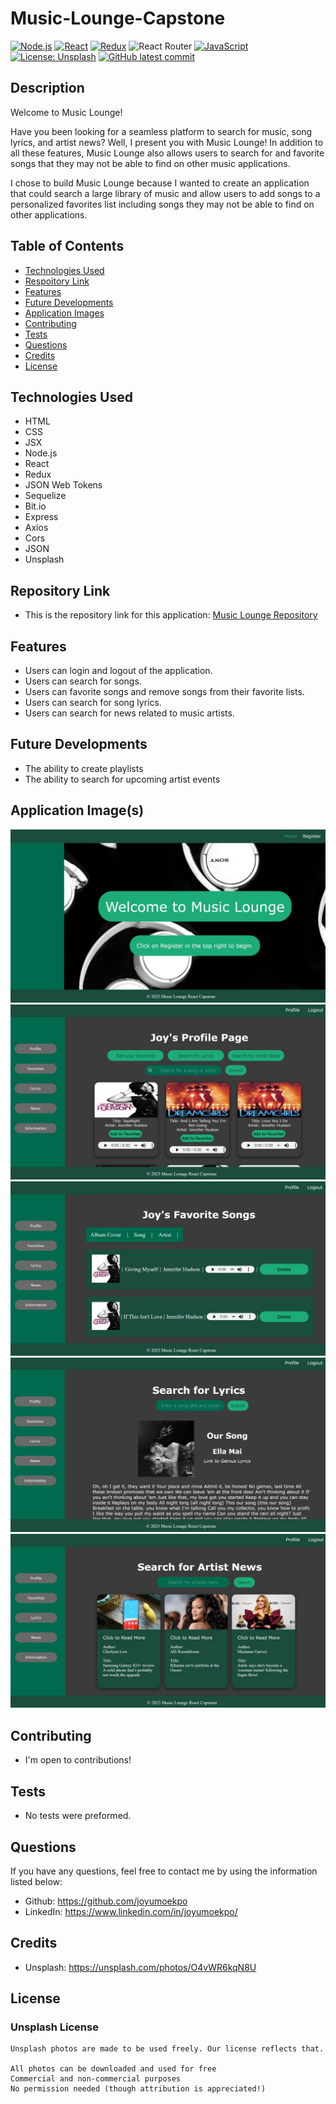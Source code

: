 # Music-Lounge-Capstone

[![Node.js](https://img.shields.io/badge/Node.js-43853D?style=for-the-badge&logo=node.js&logoColor=white)](https://nodejs.org/en/)
[![React](https://img.shields.io/badge/React-20232A?style=for-the-badge&logo=react&logoColor=61DAFB)](https://reactjs.org/)
[![Redux](https://img.shields.io/badge/Redux-593D88?style=for-the-badge&logo=redux&logoColor=white)](https://react-redux.js.org/)
![React Router](https://img.shields.io/badge/React_Router-CA4245?style=for-the-badge&logo=react-router&logoColor=white)
[![JavaScript](https://img.shields.io/badge/--F7DF1E?logo=javascript&logoColor=000)](https://www.javascript.com/)
[![License: Unsplash](https://img.shields.io/badge/License-Unsplash-green.svg)](https://opensource.org/licenses/Unsplash)
[![GitHub latest commit](https://img.shields.io/github/last-commit/JoyUmoekpo/Music-Lounge-Capstone
)](https://github.com/JoyUmoekpo/Music-Lounge-Capstone/commit/main)

## Description
Welcome to Music Lounge!

Have you been looking for a seamless platform to search for music, song lyrics, and artist news? Well, I present you with Music Lounge! In addition to all these features, Music Lounge also allows users to search for and favorite songs that they may not be able to find on other music applications.

I chose to build Music Lounge because I wanted to create an application that could search a large library of music and allow users to add songs to a personalized favorites list including songs they may not be able to find on other applications.

## Table of Contents
* [Technologies Used](#technologies-used)
* [Respoitory Link](#repository-link)
* [Features](#features)
* [Future Developments](#future-developments)
* [Application Images](#application-images)
* [Contributing](#contributing)
* [Tests](#tests)
* [Questions](#questions)
* [Credits](#credits)
* [License](#license)

## Technologies Used
* HTML
* CSS
* JSX
* Node.js
* React
* Redux
* JSON Web Tokens
* Sequelize
* Bit.io
* Express
* Axios
* Cors
* JSON
* Unsplash


## Repository Link
* This is the repository link for this application: [Music Lounge Repository](https://github.com/JoyUmoekpo/Music-Lounge-Capstone)

## Features
* Users can login and logout of the application.
* Users can search for songs.
* Users can favorite songs and remove songs from their favorite lists.
* Users can search for song lyrics.
* Users can search for news related to music artists.

## Future Developments
* The ability to create playlists
* The ability to search for upcoming artist events

## Application Image(s)
![Homepage](./src/assets/homepage.jpg)
![Profile Page](./src/assets/profile.jpg)
![Favorites Page](./src/assets/favorites.jpg)
![Lyrics Page](./src/assets/lyrics.jpg)
![News Page](./src/assets/news.jpg)

## Contributing
* I'm open to contributions!

## Tests
* No tests were preformed.

## Questions
If you have any questions, feel free to contact me by using the information listed below:

* Github: https://github.com/joyumoekpo
* LinkedIn: https://www.linkedin.com/in/joyumoekpo/

## Credits
* Unsplash: https://unsplash.com/photos/O4vWR6kqN8U

## License
### Unsplash License

```
Unsplash photos are made to be used freely. Our license reflects that.

All photos can be downloaded and used for free
Commercial and non-commercial purposes
No permission needed (though attribution is appreciated!)
```
